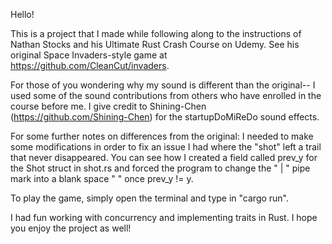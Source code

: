 Hello! 

This is a project that I made while following along to the instructions of Nathan Stocks and his Ultimate Rust Crash Course on Udemy. See his original Space Invaders-style game at https://github.com/CleanCut/invaders.

For those of you wondering why my sound is different than the original-- I used some of the sound contributions from others who have enrolled in the course before me. I give credit to Shining-Chen (https://github.com/Shining-Chen) for the startupDoMiReDo sound effects.

For some further notes on differences from the original: I needed to make some modifications in order to fix an issue I had where the "shot" left a trail that never disappeared. You can see how I created a field called prev_y for the Shot struct in shot.rs and forced the program to change the " | " pipe mark into a blank space "  " once prev_y != y. 

To play the game, simply open the terminal and type in "cargo run".

I had fun working with concurrency and implementing traits in Rust. I hope you enjoy the project as well!
